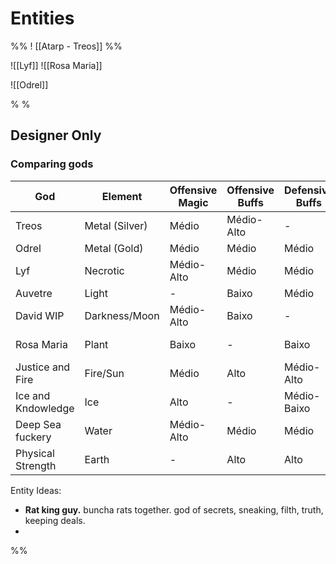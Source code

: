 # Entities
%% ! [[Atarp - Treos]] %%

![[Lyf]]
![[Rosa Maria]]

![[Odrel]]


% %
## Designer Only

### Comparing gods

| God                | Element        | Offensive Magic | Offensive Buffs | Defensive Buffs | Debuffs    | Utility     | Healing     |
| ------------------ | -------------- | --------------- | --------------- | --------------- | ---------- | ----------- | ----------- |
| Treos              | Metal (Silver) | Médio           | Médio-Alto      | -               | Médio      | Média-Alta  | -           |
| Odrel              | Metal (Gold)   | Médio           | Médio           | Médio           | -          | Alta        | -           |
| Lyf                | Necrotic       | Médio-Alto      | Médio           | Médio           | Médio-Alto | Baixa       | Médio-Baixo |
| Auvetre            | Light          | -               | Baixo           | Médio           | -          | Alta        | Baixo       |
| David WIP          | Darkness/Moon  | Médio-Alto      | Baixo           | -               | Alto       | Média       | Alto        |
| Rosa Maria         | Plant          | Baixo           | -               | Baixo           | Super-Alto | Média-Baixa | Médio       |
| Justice and Fire   | Fire/Sun       | Médio           | Alto            | Médio-Alto      | -          | Baixa       | Alto        |
| Ice and Kndowledge | Ice            | Alto            | -               | Médio-Baixo     | Médio-Alto | Média       | -           |
| Deep Sea fuckery   | Water          | Médio-Alto      | Médio           | Médio           | Alto       | Média-Alta  | -           |
| Physical Strength  | Earth          | -               | Alto            | Alto            | -          | Média-Alta  | -           |

Entity Ideas:
- **Rat king guy.** buncha rats together. god of secrets, sneaking, filth, truth, keeping deals.
- 

%%
